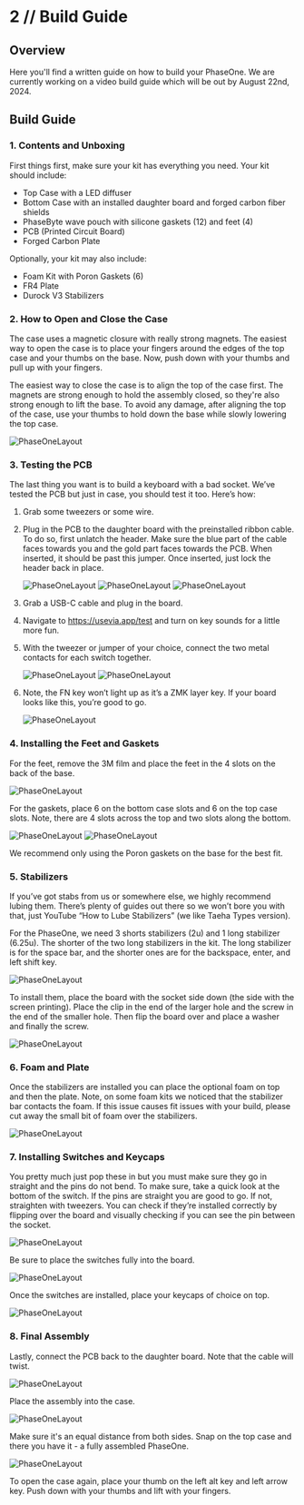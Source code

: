 # 2 // Build Guide

## Overview

Here you'll find a written guide on how to build your PhaseOne. We are currently working on a video build guide which will be out by August 22nd, 2024. 

## Build Guide

### 1. Contents and Unboxing

First things first, make sure your kit has everything you need. Your kit should include:

- Top Case with a LED diffuser
- Bottom Case with an installed daughter board and forged carbon fiber shields
- PhaseByte wave pouch with silicone gaskets (12) and feet (4)
- PCB (Printed Circuit Board)
- Forged Carbon Plate

Optionally, your kit may also include:

- Foam Kit with Poron Gaskets (6)
- FR4 Plate
- Durock V3 Stabilizers

### 2. How to Open and Close the Case

The case uses a magnetic closure with really strong magnets. The easiest way to open the case is to place your fingers around the edges of the top case and your thumbs on the base. Now, push down with your thumbs and pull up with your fingers. 

The easiest way to close the case is to align the top of the case first. The magnets are strong enough to hold the assembly closed, so they're also strong enough to lift the base. To avoid any damage, after aligning the top of the case, use your thumbs to hold down the base while slowly lowering the top case. 

![PhaseOneLayout](BuildGuide-1.jpg)

### 3. Testing the PCB

The last thing you want is to build a keyboard with a bad socket. We’ve tested the PCB but just in case, you should test it too. Here’s how:

1. Grab some tweezers or some wire.
2. Plug in the PCB to the daughter board with the preinstalled ribbon cable. To do so, first unlatch the header. Make sure the blue part of the cable faces towards you and the gold part faces towards the PCB. When inserted, it should be past this jumper. Once inserted, just lock the header back in place.

    ![PhaseOneLayout](BuildGuide-4.jpg)
    ![PhaseOneLayout](BuildGuide-5.jpg)
    ![PhaseOneLayout](BuildGuide-6.jpg)

3. Grab a USB-C cable and plug in the board. 
4. Navigate to https://usevia.app/test and turn on key sounds for a little more fun.
5. With the tweezer or jumper of your choice, connect the two metal contacts for each switch together. 

    ![PhaseOneLayout](BuildGuide-7.jpg)
    ![PhaseOneLayout](BuildGuide-8.jpg)

6. Note, the FN key won’t light up as it’s a ZMK layer key. If your board looks like this, you’re good to go.

    ![PhaseOneLayout](BuildGuide-21.jpg)

### 4. Installing the Feet and Gaskets

For the feet, remove the 3M film and place the feet in the 4 slots on the back of the base.

![PhaseOneLayout](BuildGuide-9.jpg)

For the gaskets, place 6 on the bottom case slots and 6 on the top case slots. Note, there are 4 slots across the top and two slots along the bottom. 

![PhaseOneLayout](BuildGuide-10.jpg)
![PhaseOneLayout](BuildGuide-11.jpg)


We recommend only using the Poron gaskets on the base for the best fit. 

### 5. Stabilizers

If you’ve got stabs from us or somewhere else, we highly recommend lubing them. There’s plenty of guides out there so we won’t bore you with that, just YouTube “How to Lube Stabilizers” (we like Taeha Types version). 

For the PhaseOne, we need 3 shorts stabilizers (2u) and 1 long stabilizer (6.25u). The shorter of the two long stabilizers in the kit. The long stabilizer is for the space bar, and the shorter ones are for the backspace, enter, and left shift key. 

![PhaseOneLayout](BuildGuide-12.jpg)

To install them, place the board with the socket side down (the side with the screen printing). Place the clip in the end of the larger hole and the screw in the end of the smaller hole. Then flip the board over and place a washer and finally the screw. 

![PhaseOneLayout](BuildGuide-13.jpg)

### 6. Foam and Plate

Once the stabilizers are installed you can place the optional foam on top and then the plate. Note, on some foam kits we noticed that the stabilizer bar contacts the foam. If this issue causes fit issues with your build, please cut away the small bit of foam over the stabilizers. 

![PhaseOneLayout](BuildGuide-14.jpg)

### 7. Installing Switches and Keycaps

You pretty much just pop these in but you must make sure they go in straight and the pins do not bend. To make sure, take a quick look at the bottom of the switch. If the pins are straight you are good to go. If not, straighten with tweezers. You can check if they’re installed correctly by flipping over the board and visually checking if you can see the pin between the socket. 

![PhaseOneLayout](BuildGuide-15.jpg)

Be sure to place the switches fully into the board.

![PhaseOneLayout](BuildGuide-16.jpg)

Once the switches are installed, place your  keycaps of choice on top. 

![PhaseOneLayout](BuildGuide-17.jpg)


### 8. Final Assembly

Lastly, connect the PCB back to the daughter board. Note that the cable will twist.

![PhaseOneLayout](BuildGuide-18.jpg)

Place the assembly into the case. 

![PhaseOneLayout](BuildGuide-19.jpg)

Make sure it's an equal distance from both sides. Snap on the top case and there you have it - a fully assembled PhaseOne. 

![PhaseOneLayout](BuildGuide-20.jpg)

To open the case again, place your thumb on the left alt key and left arrow key. Push down with your thumbs and lift with your fingers.





